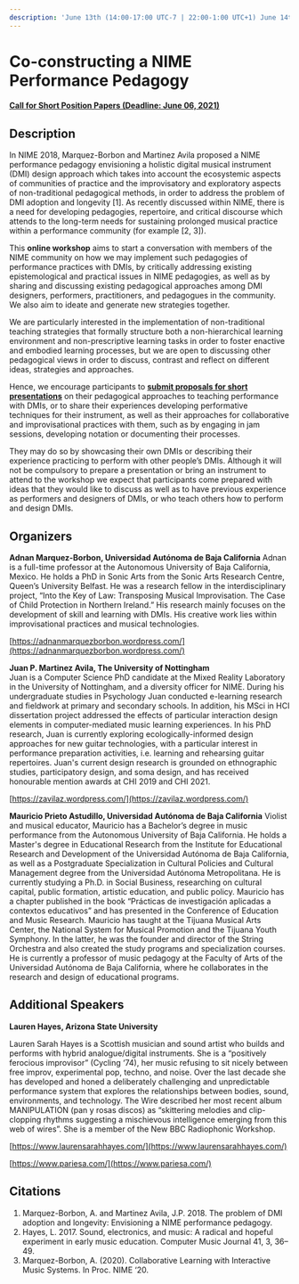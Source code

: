 ```yaml
---
description: 'June 13th (14:00-17:00 UTC-7 | 22:00-1:00 UTC+1) June 14th (5:00-8:00 UTC+8)'
---
```


# Co-constructing a NIME Performance Pedagogy

#### [Call for Short Position Papers \(Deadline: June 06, 2021\)](https://psxjpm.gitbook.io/pedagogies/call)

## Description <a id="description"></a>

In NIME 2018, Marquez-Borbon and Martinez Avila proposed a NIME performance pedagogy envisioning a holistic digital musical instrument \(DMI\) design approach which takes into account the ecosystemic aspects of communities of practice and the improvisatory and exploratory aspects of non-traditional pedagogical methods, in order to address the problem of DMI adoption and longevity \[1\]. As recently discussed within NIME, there is a need for developing pedagogies, repertoire, and critical discourse which attends to the long-term needs for sustaining prolonged musical practice within a performance community \(for example \[2, 3\]\).

This **online workshop** aims to start a conversation with members of the NIME community on how we may implement such pedagogies of performance practices with DMIs, by critically addressing existing epistemological and practical issues in NIME pedagogies, as well as by sharing and discussing existing pedagogical approaches among DMI designers, performers, practitioners, and pedagogues in the community. We also aim to ideate and generate new strategies together.

We are particularly interested in the implementation of non-traditional teaching strategies that formally structure both a non-hierarchical learning environment and non-prescriptive learning tasks in order to foster enactive and embodied learning processes, but we are open to discussing other pedagogical views in order to discuss, contrast and reflect on different ideas, strategies and approaches.

Hence, we encourage participants to [**submit proposals for short presentations**](https://psxjpm.gitbook.io/pedagogies/call) on their pedagogical approaches to teaching performance with DMIs, or to share their experiences developing performative techniques for their instrument, as well as their approaches for collaborative and improvisational practices with them, such as by engaging in jam sessions, developing notation or documenting their processes.

They may do so by showcasing their own DMIs or describing their experience practicing to perform with other people’s DMIs. Although it will not be compulsory to prepare a presentation or bring an instrument to attend to the workshop we expect that participants come prepared with ideas that they would like to discuss as well as to have previous experience as performers and designers of DMIs, or who teach others how to perform and design DMIs.

## Organizers <a id="organizers"></a>

**Adnan Marquez-Borbon, Universidad Autónoma de Baja California** Adnan is a full-time professor at the Autonomous University of Baja California, Mexico. He holds a PhD in Sonic Arts from the Sonic Arts Research Centre, Queen’s University Belfast. He was a research fellow in the interdisciplinary project, “Into the Key of Law: Transposing Musical Improvisation. The Case of Child Protection in Northern Ireland.” His research mainly focuses on the development of skill and learning with DMIs. His creative work lies within improvisational practices and musical technologies.

[https://adnanmarquezborbon.wordpress.com/](https://adnanmarquezborbon.wordpress.com/)

**Juan P. Martinez Avila, The University of Nottingham**  
Juan is a Computer Science PhD candidate at the Mixed Reality Laboratory in the University of Nottingham, and a diversity officer for NIME. During his undergraduate studies in Psychology Juan conducted e-learning research and fieldwork at primary and secondary schools. In addition, his MSci in HCI dissertation project addressed the effects of particular interaction design elements in computer-mediated music learning experiences. In his PhD research, Juan is currently exploring ecologically-informed design approaches for new guitar technologies, with a particular interest in performance preparation activities, i.e. learning and rehearsing guitar repertoires. Juan's current design research is grounded on ethnographic studies, participatory design, and soma design, and has received honourable mention awards at CHI 2019 and CHI 2021.

[https://zavilaz.wordpress.com/](https://zavilaz.wordpress.com/)

**Mauricio Prieto Astudillo, Universidad Autónoma de Baja California** Violist and musical educator, Mauricio has a Bachelor’s degree in music performance from the Autonomous University of Baja California. He holds a Master's degree in Educational Research from the Institute for Educational Research and Development of the Universidad Autónoma de Baja California, as well as a Postgraduate Specialization in Cultural Policies and Cultural Management degree from the Universidad Autónoma Metropolitana. He is currently studying a Ph.D. in Social Business, researching on cultural capital, public formation, artistic education, and public policy. Mauricio has a chapter published in the book “Prácticas de investigación aplicadas a contextos educativos” and has presented in the Conference of Education and Music Research. Mauricio has taught at the Tijuana Musical Arts Center, the National System for Musical Promotion and the Tijuana Youth Symphony. In the latter, he was the founder and director of the String Orchestra and also created the study programs and specialization courses. He is currently a professor of music pedagogy at the Faculty of Arts of the Universidad Autónoma de Baja California, where he collaborates in the research and design of educational programs.

## Additional Speakers <a id="additional-speakers"></a>

**Lauren Hayes, Arizona State University**

Lauren Sarah Hayes is a Scottish musician and sound artist who builds and performs with hybrid analogue/digital instruments. She is a “positively ferocious improvisor” \(Cycling ‘74\), her music refusing to sit nicely between free improv, experimental pop, techno, and noise. Over the last decade she has developed and honed a deliberately challenging and unpredictable performance system that explores the relationships between bodies, sound, environments, and technology. The Wire described her most recent album MANIPULATION \(pan y rosas discos\) as “skittering melodies and clip-clopping rhythms suggesting a mischievous intelligence emerging from this web of wires”. She is a member of the New BBC Radiophonic Workshop.

[https://www.laurensarahhayes.com/](https://www.laurensarahhayes.com/)

[https://www.pariesa.com/](https://www.pariesa.com/)

## Citations

1. Marquez-Borbon, A. and Martinez Avila, J.P. 2018. The problem of DMI adoption and longevity: Envisioning a NIME performance pedagogy. 
2. Hayes, L. 2017. Sound, electronics, and music: A radical and hopeful experiment in early music education. Computer Music Journal 41, 3, 36–49. 
3. Marquez-Borbon, A. \(2020\). Collaborative Learning with Interactive Music Systems. In Proc. NIME ‘20. 


